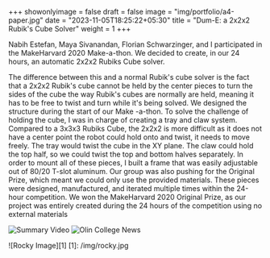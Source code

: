 +++
showonlyimage = false
draft = false
image = "img/portfolio/a4-paper.jpg"
date = "2023-11-05T18:25:22+05:30"
title = "Dum-E: a 2x2x2 Rubik's Cube Solver"
weight = 1
+++

Nabih Estefan, Maya Sivanandan, Florian Schwarzinger, and I participated in the MakeHarvard 2020 Make-a-thon. We decided to create, in our 24 hours, an automatic 2x2x2 Rubiks Cube solver.
<!--more-->
The difference between this and a normal Rubik's cube solver is the fact that a 2x2x2 Rubik's cube cannot be held by the center pieces to turn the sides of the cube the way Rubik's cubes are normally are held, meaning it has to be free to twist and turn while it's being solved.
We designed the structure during the start of our Make -a-thon. To solve the challenge of holding the cube, I was in charge of creating a tray and claw system. Compared to a 3x3x3 Rubiks Cube, the 2x2x2 is more difficult as it does not have a center point the robot could hold onto and twist, it needs to move freely. The tray would twist the cube in the XY plane. The claw could hold the top half, so we could twist the top and bottom halves separately.
In order to mount all of these pieces, I built a frame that was easily adjustable out of 80/20 T-slot aluminum. Our group was also pushing for the Original Prize, which meant we could only use the provided materials. These pieces were designed, manufactured, and iterated multiple times within the 24-hour competition. 
We won the MakeHarvard 2020 Original Prize, as our project was entirely created during the 24 hours of the competition using
no external materials


![Summary Video](https://www.youtube.com/watch?v=e7CE5B1t01g)
![Olin College News](https://www.olin.edu/news-events/2020/three-olin-teams-win-top-prizes-makeharvard-2020/)

![Rocky Image][1]
[1]: /img/rocky.jpg